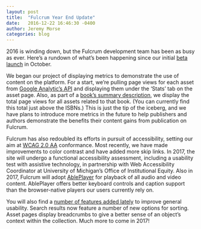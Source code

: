 ```yaml
---
layout: post
title:  "Fulcrum Year End Update"
date:   2016-12-22 16:46:30 -0400
author: Jeremy Morse
categories: blog
---
```

2016 is winding down, but the Fulcrum development team has been as busy as ever. Here’s a rundown of what’s been happening since our initial [beta launch](/blog/2016/10/24/fulcrum-beta-launch/) in October.

We began our project of displaying metrics to demonstrate the use of content on the platform. For a start, we’re pulling page views for each asset from [Google Analytic’s API](https://developers.google.com/analytics/devguides/integrate/) and displaying them under the ‘Stats’ tab on the asset page.  Also, as part of a [book’s summary description](https://www.fulcrum.org/concern/monographs/br86b359j), we display the total page views for all assets related to that book.  (You can currently find this total just above the ISBNs.)  This is just the tip of the iceberg, and we have plans to introduce more metrics in the future to help publishers and authors demonstrate the benefits their content gains from publication on Fulcrum.

Fulcrum has also redoubled its efforts in pursuit of accessibility, setting our aim at [WCAG 2.0 AA](https://www.w3.org/TR/WCAG20/) conformance. Most recently, we have made improvements to color contrast and have added more skip links. In 2017, the site will undergo a functional accessibility assessment, including a usability test with assistive technology, in partnership with Web Accessibility Coordinator at University of Michigan’s Office of Institutional Equity. Also in 2017, Fulcrum will adopt [AblePlayer](https://ableplayer.github.io/ableplayer/) for playback of all audio and video content. AblePlayer offers better keyboard controls and caption support than the browser-native players our users currently rely on.

You will also find a [number of features added lately](https://github.com/mlibrary/heliotrope/releases) to improve general usability. Search results now feature a number of new options for sorting. Asset pages display breadcrumbs to give a better sense of an object’s context within the collection.
Much more to come in 2017!
